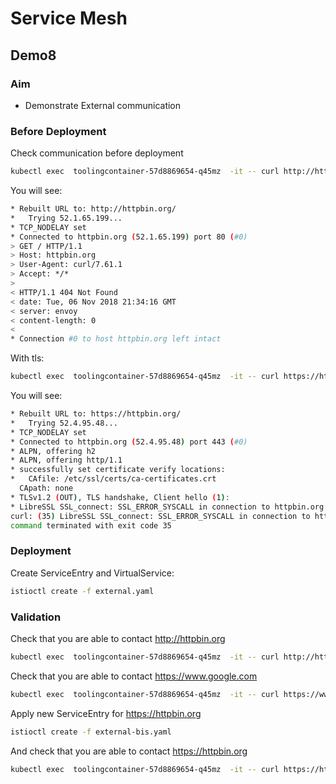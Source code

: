 # Service Mesh

## Demo8

### Aim

- Demonstrate External communication

### Before Deployment

Check communication before deployment

```sh
kubectl exec  toolingcontainer-57d8869654-q45mz  -it -- curl http://httpbin.org -vvv
```

You will see:

```sh
* Rebuilt URL to: http://httpbin.org/
*   Trying 52.1.65.199...
* TCP_NODELAY set
* Connected to httpbin.org (52.1.65.199) port 80 (#0)
> GET / HTTP/1.1
> Host: httpbin.org
> User-Agent: curl/7.61.1
> Accept: */*
>
< HTTP/1.1 404 Not Found
< date: Tue, 06 Nov 2018 21:34:16 GMT
< server: envoy
< content-length: 0
<
* Connection #0 to host httpbin.org left intact
```

With tls:

```sh
kubectl exec  toolingcontainer-57d8869654-q45mz  -it -- curl https://httpbin.org -vvv
```

You will see:

```sh
* Rebuilt URL to: https://httpbin.org/
*   Trying 52.4.95.48...
* TCP_NODELAY set
* Connected to httpbin.org (52.4.95.48) port 443 (#0)
* ALPN, offering h2
* ALPN, offering http/1.1
* successfully set certificate verify locations:
*   CAfile: /etc/ssl/certs/ca-certificates.crt
  CApath: none
* TLSv1.2 (OUT), TLS handshake, Client hello (1):
* LibreSSL SSL_connect: SSL_ERROR_SYSCALL in connection to httpbin.org:443
curl: (35) LibreSSL SSL_connect: SSL_ERROR_SYSCALL in connection to httpbin.org:443
command terminated with exit code 35
```

### Deployment

Create ServiceEntry and VirtualService:

```sh
istioctl create -f external.yaml
```

### Validation

Check that you are able to contact http://httpbin.org

```sh
kubectl exec  toolingcontainer-57d8869654-q45mz  -it -- curl http://httpbin.org -vvv
```

Check that you are able to contact https://www.google.com

```sh
kubectl exec  toolingcontainer-57d8869654-q45mz  -it -- curl https://www.google.com -vvv
```

Apply new ServiceEntry for https://httpbin.org

```sh
istioctl create -f external-bis.yaml
```

And check that you are able to contact https://httpbin.org

```sh
kubectl exec  toolingcontainer-57d8869654-q45mz  -it -- curl https://httpbin.org -vvv
```
